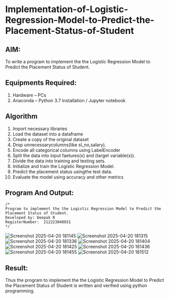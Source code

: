 # Implementation-of-Logistic-Regression-Model-to-Predict-the-Placement-Status-of-Student

## AIM:
To write a program to implement the the Logistic Regression Model to Predict the Placement Status of Student.

## Equipments Required:
1. Hardware – PCs
2. Anaconda – Python 3.7 Installation / Jupyter notebook

## Algorithm
1. Import necessary libraries
2. Load the dataset into a dataframe
3. Create a copy of the original dataset
4. Drop unnecessarycolumns(like sl_no,salary).
5. Encode all categorical columns using LabelEncoder
6. Split the data into input faetures(x) and (target variable(x)).
7. Divide the data into training and testing sets.
8. Initialize and train the Logistic Regression Model.
9. Predict the placement status usingthe test data.
10. Evaluate the model using accuracy and other metrics

## Program And Output:
```
/*
Program to implement the the Logistic Regression Model to Predict the Placement Status of Student.
Developed by: Deepak R
RegisterNumber:  212223040031
*/
```
![Screenshot 2025-04-20 181145](https://github.com/user-attachments/assets/a279823c-83eb-48ee-aad4-c2305313761b)
![Screenshot 2025-04-20 181315](https://github.com/user-attachments/assets/bc500440-bd4e-424d-91a0-d02e7aa8499e)
![Screenshot 2025-04-20 181336](https://github.com/user-attachments/assets/5c8b1e17-a94c-44b8-b63f-ccc04e8d910f)
![Screenshot 2025-04-20 181404](https://github.com/user-attachments/assets/a3db83c5-9495-4eb1-b579-7accecffe2ea)
![Screenshot 2025-04-20 181425](https://github.com/user-attachments/assets/64845dd5-562e-436d-911d-8ebd1a6e6199)
![Screenshot 2025-04-20 181436](https://github.com/user-attachments/assets/6a77a1e8-8c4b-4e4f-b25f-3bcb6bb21d94)
![Screenshot 2025-04-20 181455](https://github.com/user-attachments/assets/09eb1bd2-0865-4d22-8429-1d2b3fb54427)
![Screenshot 2025-04-20 181512](https://github.com/user-attachments/assets/2a833de8-78ff-47d3-8e74-9aa0ab196a4e)



## Result:
Thus the program to implement the the Logistic Regression Model to Predict the Placement Status of Student is written and verified using python programming.
